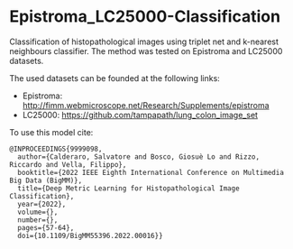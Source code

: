 # Epistroma_LC25000-Classification
Classification of histopathological images using triplet net and k-nearest neighbours classifier.  The method was tested on Epistroma and LC25000 datasets.

The used datasets can be founded at the following links:
- Epistroma: http://fimm.webmicroscope.net/Research/Supplements/epistroma
- LC25000: https://github.com/tampapath/lung_colon_image_set

To use this model cite: 

```
@INPROCEEDINGS{9999098,
  author={Calderaro, Salvatore and Bosco, Giosuè Lo and Rizzo, Riccardo and Vella, Filippo},
  booktitle={2022 IEEE Eighth International Conference on Multimedia Big Data (BigMM)}, 
  title={Deep Metric Learning for Histopathological Image Classification}, 
  year={2022},
  volume={},
  number={},
  pages={57-64},
  doi={10.1109/BigMM55396.2022.00016}}

```
